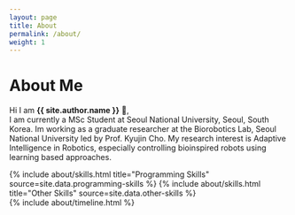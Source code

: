 ```yaml
---
layout: page
title: About
permalink: /about/
weight: 1
---
```


# **About Me**

Hi I am **{{ site.author.name }}** :wave:,<br>
I am currently a MSc Student at Seoul National University, Seoul, South Korea.
Im working as a graduate researcher at the Biorobotics Lab, Seoul National University led by Prof. Kyujin Cho.
My research interest is Adaptive Intelligence in Robotics, especially controlling bioinspired robots using learning based approaches.

<div class="row">
{% include about/skills.html title="Programming Skills" source=site.data.programming-skills %}
{% include about/skills.html title="Other Skills" source=site.data.other-skills %}
</div>

<div class="row">
{% include about/timeline.html %}
</div>